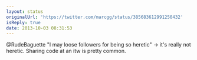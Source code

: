 ```yaml
---
layout: status
originalUrl: 'https://twitter.com/marcgg/status/385683612991250432'
isReply: true
date: 2013-10-03 08:31:53
---
```


@RudeBaguette "I may loose followers for being so heretic" -&gt; it's really not heretic. Sharing code at an itw is pretty common.
